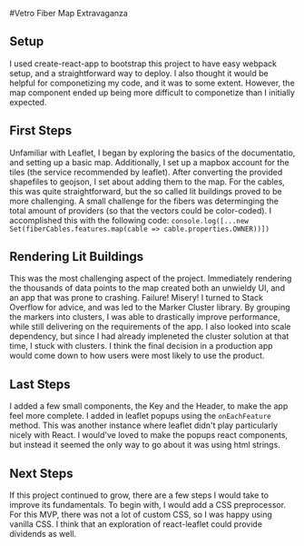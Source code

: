 #Vetro Fiber Map Extravaganza

## Setup
I used create-react-app to bootstrap this project to have easy webpack setup, and a straightforward way to deploy. I also thought it would be helpful for componetizing my code, and it was to some extent. However, the map component ended up being more difficult to componetize than I initially expected.

## First Steps
Unfamiliar with Leaflet, I began by exploring the basics of the documentatio, and setting up a basic map. Additionally, I set up a mapbox account for the tiles (the service recommended by leaflet). After converting the provided shapefiles to geojson, I set about adding them to the map. For the cables, this was quite straightforward, but the so called lit buildings proved to be more challenging. A small challenge for the fibers was determinging the total amount of providers (so that the vectors could be color-coded). I accomplished this with the following code:
``` console.log([...new Set(fiberCables.features.map(cable => cable.properties.OWNER))]) ```

## Rendering Lit Buildings
This was the most challenging aspect of the project. Immediately rendering the thousands of data points to the map created both an unwieldy UI, and an app that was prone to crashing. Failure! Misery! I turned to Stack Overflow for advice, and was led to the Marker Cluster library. By grouping the markers into clusters, I was able to drastically improve performance, while still delivering on the requirements of the app. I also looked into scale dependency, but since I had already impleneted the cluster solution at that time, I stuck with clusters. I think the final decision in a production app would come down to how users were most likely to use the product.

## Last Steps
I added a few small components, the Key and the Header, to make the app feel more complete. I added in leaflet popups using the `onEachFeature` method. This was another instance where leaflet didn't play particularly nicely with React. I would've loved to make the popups react components, but instead it seemed the only way to go about it was using html strings.

## Next Steps
If this project continued to grow, there are a few steps I would take to improve its fundamentals. To begin with, I would add a CSS preprocessor. For this MVP, there was not a lot of custom CSS, so I was happy using vanilla CSS. I think that an exploration of react-leaflet could provide dividends as well.

